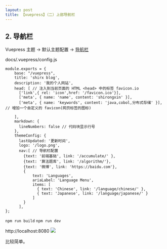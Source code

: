 ```yaml
---
layout: post
title: 【vuepress】（二）上部导航栏
---
```


## 2. 导航栏

Vuepress 主题 → 默认主题配置 → [导航栏](https://vuepress.vuejs.org/zh/theme/default-theme-config.html#%E5%AF%BC%E8%88%AA%E6%A0%8F)

docs/.vuepress/config.js
```
module.exports = {
    base: "/vuepress",
    title: 'shirx blog',
    description: '我的个人网站',
    head: [ // 注入到当前页面的 HTML <head> 中的标签 favicon.io
      ['link',{ rel: 'icon',href: '/favicon.ico'}],
      ['meta', { name: 'name', content: 'shirongxin' }],
      ['meta', { name: 'keywords', content: 'java,cobol,分布式存储' }], // 增加一个自定义的 favicon(网页标签的图标)

    ],
    markdown: {
      lineNumbers: false // 代码块显示行号
    },
    themeConfig: {
      lastUpdated: '更新时间',
      logo: '/logo.png',
      nav:[ // 导航栏配置
        {text: '前端基础', link: '/accumulate/' },
        {text: '算法题库', link: '/algorithm/'},
        {text: '微博', link: 'https://baidu.com'},
        {
            text: 'Languages',
            ariaLabel: 'Language Menu',
            items: [
              { text: 'Chinese', link: '/language/chinese/' },
              { text: 'Japanese', link: '/language/japanese/' }
            ]
        }      
      ],      
};
```
`npm run build`
`npm run dev`

http://localhost:8080
![](/docs/images/2020-07-22-18-08-25.png)

比较简单。